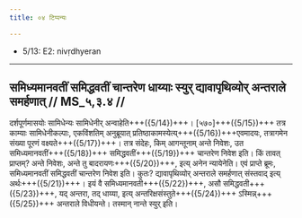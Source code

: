 ```yaml
---
title: ०४ टिप्पन्यः

---
```

- 5/13: E2: nivṛdhyeran

____________________________________________


## समिध्यमानवतीं समिद्धवतीं चान्तरेण धाय्याः स्युर् द्यावापृथिव्योर् अन्तराले समर्हणात् // MS_५,३.४ //

दर्शपूर्णमासयोः सामिधेन्यः सामिधेनीर् अन्वाहेति+++({5/14})+++। [५७०]+++({5/15})+++ तत्र काम्याः सामिधेनीकल्पाः, एकविंशतिम् अनुब्रूयात् प्रतिष्ठाकामस्येत्य्+++({5/16})+++एवमादयः, तत्रागमेन संख्या पूरणं वक्ष्यते+++({5/17})+++। तत्र संदेहः, किम् आगन्तूनाम् अन्ते निवेशः, उत समिध्यमानवतीं+++({5/18})+++ समिद्धवतीं+++({5/19})+++ चान्तरेण निवेश इति। किं तावत् प्राप्तम्? अन्ते निवेशः, अन्ते तु बादरायणः+++({5/20})+++, इत्य् अनेन न्यायेनेति। एवं प्राप्ते ब्रूमः, समिध्यमानवतीं समिद्धवतीं चान्तरेण निवेश इति। कुतः? द्यावापृथिव्योर् अन्तराले समर्हणात् संस्तवाद् इत्य् अर्थः+++({5/21})+++। इयं वै समिध्यमानवती+++({5/22})+++, असौ समिद्धवती+++({5/23})+++, यद् अन्तरा, तद् धाय्या, इत्य् अन्तरिक्षसंस्तुते+++({5/24})+++ ऽस्मिन्न्+++({5/25})+++ अन्तराले विधीयन्ते। तस्मान् नान्ते स्युर् इति।

